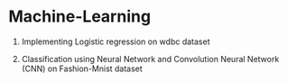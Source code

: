 # Machine-Learning

1) Implementing Logistic regression on wdbc dataset

2) Classification using Neural Network and Convolution Neural Network (CNN) on Fashion-Mnist dataset
